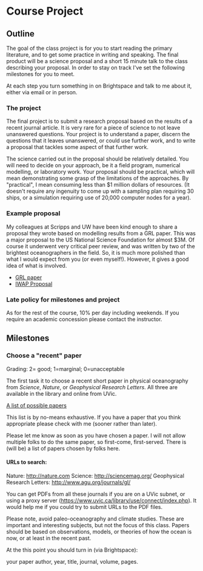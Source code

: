 # Course Project

## Outline

The goal of the class project is for you to start reading the primary literature, and to get some practice in writing and speaking. The final product will be a science proposal and a short 15 minute talk to the class describing your proposal. In order to stay on track I've set the following milestones for you to meet.

At each step you turn something in on Brightspace and talk to me about it, either via email or in person.

### The project

The final project is to submit a research proposal based on the results of a recent journal article. It is very rare for a piece of science to not leave unanswered questions. Your project is to understand a paper, discern the questions that it leaves unanswered, or could use further work, and to write a proposal that tackles some aspect of that further work.

The science carried out in the proposal should be relatively detailed. You will need to decide on your approach, be it a field program, numerical modelling, or laboratory work. Your proposal should be practical, which will mean demonstrating some grasp of the limitations of the approaches. By "practical", I mean consuming less than $1 million dollars of resources. (It doesn't require any ingenuity to come up with a sampling plan requiring 30 ships, or a simulation requiring use of 20,000 computer nodes for a year).

### Example proposal

My colleagues at Scripps and UW have been kind enough to share a proposal they wrote based on modelling results from a GRL paper. This was a major proposal to the US National Science Foundation for almost $3M. Of course it underwent very critical peer review, and was written by two of the brightest oceanographers in the field. So, it is much more polished than what I would expect from you (or even myself!). However, it gives a good idea of what is involved.

- [GRL paper](../pdfs/MacKinnon_Winters_05a.pdf)
- [IWAP Proposal](../pdfs/IwapProposal.pdf)

### Late policy for milestones and project

As for the rest of the course, 10% per day including weekends.  If you require an academic concession please contact the instructor.

## Milestones

### Choose a "recent" paper

Grading: 2= good; 1=marginal; 0=unacceptable

The first task it to choose a recent short paper in physical oceanography from *Science*, *Nature*, or *Geophysical Research Letters*. All three are available in the library and online from UVic.

[A list of possible papers](./papers)

This list is by no-means exhaustive. If you have a paper that you think appropriate please check with me (sooner rather than later).

Please let me know as soon as you have chosen a paper. I will not allow multiple folks to do the same paper, so first-come, first-served. There is (will be) a list of papers chosen by folks here.

#### URLs to search:

Nature: <http://nature.com>
Science: <http://sciencemag.org/>
Geophysical Research Letters: <http://www.agu.org/journals/gl/>

You can get PDFs from all these journals if you are on a UVic subnet, or using a proxy server (<https://www.uvic.ca/library/use/connect/index.php>). It would help me if you could try to submit URLs to the PDF files.

Please note, avoid paleo-oceanography and climate studies. These are important and interesting subjects, but not the focus of this class. Papers should be based on observations, models, or theories of how the ocean is now, or at least in the recent past.

At the this point you should turn in (via Brightspace):

your paper author, year, title, journal, volume, pages.

###